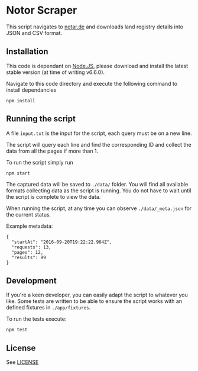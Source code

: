 # Notor Scraper

This script navigates to [notar.de](http://www.notar.de) and downloads land registry details into JSON and CSV format.

## Installation

This code is dependant on [Node.JS](https://nodejs.org), please download and install the latest stable version (at time of writing v6.6.0).

Navigate to this code directory and execute the following command to install dependancies

    npm install

## Running the script

A file `input.txt` is the input for the script, each query must be on a new line.

The script will query each line and find the corresponding ID and collect the data from all the pages if more than 1.

To run the script simply run

    npm start

The captured data will be saved to `./data/` folder.  You will find all available formats collecting data as the script is running.  You do not have to wait until the script is complete to view the data. 

When running the script, at any time you can observe `./data/_meta.json` for the current status.  

Example metadata:

    {
      "startAt": "2016-09-20T19:22:22.964Z",
      "requests": 13,
      "pages": 12,
      "results": 89
    }


## Development

If you're a keen developer,  you can easily adapt the script to whatever you like. Some tests are written to be able to ensure the script works with an defined fixtures in `./app/fixtures`.

To run the tests execute:

    npm test

## License

See [LICENSE](./LICENSE.md)
